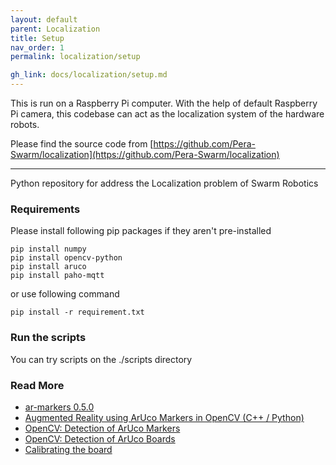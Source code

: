 ```yaml
---
layout: default
parent: Localization
title: Setup
nav_order: 1
permalink: localization/setup

gh_link: docs/localization/setup.md
---
```


This is run on a Raspberry Pi computer. With the help of default Raspberry Pi camera, this codebase can act as the localization system of the hardware robots.

Please find the source code from [https://github.com/Pera-Swarm/localization](https://github.com/Pera-Swarm/localization)

----
Python repository for address the Localization problem of Swarm Robotics

### Requirements

Please install following pip packages if they aren't pre-installed

```
pip install numpy
pip install opencv-python
pip install aruco
pip install paho-mqtt
```

or use following command

```
pip install -r requirement.txt
```

### Run the scripts

You can try scripts on the ./scripts directory

### Read More
- [ar-markers 0.5.0](https://pypi.org/project/ar-markers/)
- [Augmented Reality using ArUco Markers in OpenCV (C++ / Python)](https://www.learnopencv.com/augmented-reality-using-aruco-markers-in-opencv-c-python/)
- [OpenCV: Detection of ArUco Markers](https://docs.opencv.org/trunk/d5/dae/tutorial_aruco_detection.html)
- [OpenCV: Detection of ArUco Boards](https://docs.opencv.org/master/db/da9/tutorial_aruco_board_detection.html)
- [Calibrating the board](https://mecaruco2.readthedocs.io/en/latest/notebooks_rst/Aruco/sandbox/ludovic/aruco_calibration_rotation.html)

